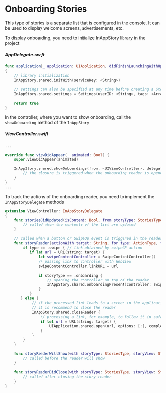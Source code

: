 # Onboarding Stories

This type of stories is a separate list that is configured in the console. It can be used to display welcome screens, advertisements, etc.

To display onboarding, you need to initialize InAppStory library in the project

##### AppDelegate.swift
```swift
func application(_ application: UIApplication, didFinishLaunchingWithOptions launchOptions: [UIApplication.LaunchOptionsKey: Any]?) -> Bool
{
    // library initialization
    InAppStory.shared.initWith(serviceKey: <String>)
    
    // settings can also be specified at any time before creating a StoryView or calling individual stories 
    InAppStory.shared.settings = Settings(userID: <String>, tags: <Array<String>>)
    
    return true
}
```

In the controller, where you want to show onboarding, call the `showOnboarding` method of the `InAppStory`

##### ViewController.swift
```swift 
... 

override func viewDidAppear(_ animated: Bool) {
    super.viewDidAppear(animated)
    
    InAppStory.shared.showOnboardings(from: <UIViewController>, delegate: <InAppStoryDelegate>) {
        // the closure is triggered when the onboarding reader is opened
    }
}
...
```

To track the actions of the onboarding reader, you need to implement the `InAppStoryDelegate` methods

```swift 
extension ViewController: InAppStoryDelegate
{
    func storiesDidUpdated(isContent: Bool, from storyType: StoriesType, storyView: StoryView?) {
        // called when the contents of the list are updated
    }
    
    // called when a button or SwipeUp event is triggered in the reader
    func storyReader(actionWith target: String, for type: ActionType, from storyType: StoriesType, storyView: StoryView?) {
        if type == .swipe { // link obtained by swipeUP action
           if let url = URL(string: target) {
               let swipeContentController = SwipeContentController()
               // passing link to controller with WebView
               swipeContentController.linkURL = url
               
               if storyType == .onboarding {
	               // opening the controller on top of the reader
	               InAppStory.shared.onboardingPresent(controller: swipeContentController)
               }
           }
       } else {
            // if the processed link leads to a screen in the application, 
            // it is recommend to close the reader
            InAppStory.shared.closeReader {
                // processing a link, for example, to follow it in safari
                if let url = URL(string: target) {
                    UIApplication.shared.open(url, options: [:], completionHandler: nil)
                }
            }
        }
    }
    
    func storyReaderWillShow(with storyType: StoriesType, storyView: StoryView?) {
        // called before the reader will show
    }
    
    func storyReaderDidClose(with storyType: StoriesType, storyView: StoryView?) {
        // called after closing the story reader
    }
}
```